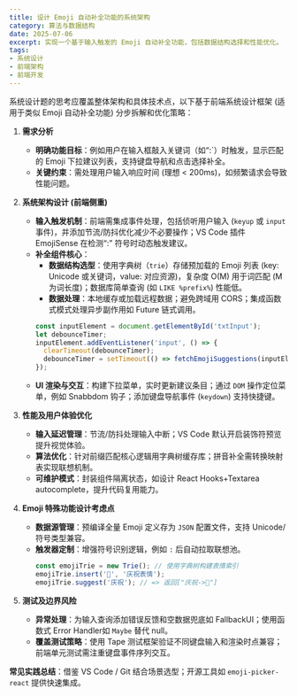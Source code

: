 ```yaml
---
title: 设计 Emoji 自动补全功能的系统架构
category: 算法与数据结构
date: 2025-07-06
excerpt: 实现一个基于输入触发的 Emoji 自动补全功能，包括数据结构选择和性能优化。
tags:
- 系统设计
- 前端架构
- 前端开发
---
```

系统设计题的思考应覆盖整体架构和具体技术点，以下基于前端系统设计框架 (适用于类似 Emoji 自动补全功能) 分步拆解和优化策略：  

1. **需求分析**  
   - **明确功能目标**：例如用户在输入框敲入关键词（如“:`）时触发，显示匹配的 Emoji 下拉建议列表，支持键盘导航和点击选择补全。  
   - **关键约束**：需处理用户输入响应时间 (理想 < 200ms)，如频繁请求会导致性能问题。  

2. **系统架构设计 (前端侧重)**  
   - **输入触发机制**：前端需集成事件处理，包括侦听用户输入 (`keyup` 或 `input` 事件)，并添加节流/防抖优化减少不必要操作；VS Code 插件 EmojiSense 在检测“:” 符号时动态触发建议。  
   - **补全组件核心**：  
     - **数据结构选型**：使用字典树（`trie`）存储预加载的 Emoji 列表 (key: Unicode 或关键词，value: 对应资源)，复杂度 O(M) 用于词匹配 (M 为词长度)；数据库简单查询 (如 `LIKE %prefix%`) 性能低。  
     - **数据处理**：本地缓存或加载远程数据；避免跨域用 CORS；集成函数式模式处理异步副作用如 Future 链式调用。  
     ```javascript  
     const inputElement = document.getElementById('txtInput');
     let debounceTimer;
     inputElement.addEventListener('input', () => {
       clearTimeout(debounceTimer);
       debounceTimer = setTimeout(() => fetchEmojiSuggestions(inputElement.value), 300);
     });  
     ```  
   - **UI 渲染与交互**：构建下拉菜单，实时更新建议条目；通过 `DOM` 操作定位菜单，例如 Snabbdom 钩子；添加键盘导航事件 (`keydown`) 支持快捷键。  

3. **性能及用户体验优化**  
   - **输入延迟管理**：节流/防抖处理输入中断；VS Code 默认开启装饰符预览提升视觉体验。  
   - **算法优化**：针对前缀匹配核心逻辑用字典树缓存库；拼音补全需转换映射表实现联想机制。  
   - **可维护模式**：封装组件隔离状态，如设计 React Hooks+Textarea autocomplete，提升代码复用能力。  

4. **Emoji 特殊功能设计考虑点**  
   - **数据源管理**：预编译全量 Emoji 定义存为 `JSON` 配置文件，支持 Unicode/符号类型兼容。  
   - **触发器定制**：增强符号识别逻辑，例如 `:` 后自动拉取联想池。  
     ```javascript  
     const emojiTrie = new Trie(); // 使用字典树构建表情索引
     emojiTrie.insert('🎉', '庆祝表情');  
     emojiTrie.suggest('庆祝'); // => 返回["庆祝->🎉"]
     ```  

5. **测试及边界风险**  
   - **异常处理**：为输入查询添加错误反馈和空数据兜底如 FallbackUI；使用函数式 Error Handler如 `Maybe` 替代 null。  
   - **覆盖测试策略**：使用 Tape 测试框架验证不同键盘输入和渲染时点兼容；前端单元测试需注重键盘事件序列交互。  

**常见实践总结**：借鉴 VS Code / Git 结合场景选型；开源工具如 `emoji-picker-react` 提供快速集成。
